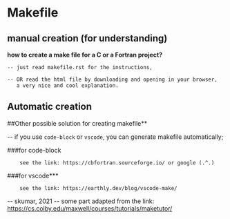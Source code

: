 Makefile
========

manual creation (for understanding)
-----------------------------------
    
**how to create a make file for a C or a Fortran project?**

    -- just read makefile.rst for the instructions,   
    
    -- OR read the html file by downloading and opening in your browser, 
       a very nice and cool explanation.
    
    
Automatic creation
------------------

##Other possible solution for creating  makefile**
    
-- if you use `code-block` or `vscode`, you can generate makefile automatically;
    
    
   ###for code-block
    
        see the link: https://cbfortran.sourceforge.io/ or google (.^.)
    
    
   ###for vscode***
    
        see the link: https://earthly.dev/blog/vscode-make/
    
    
-- skumar, 2021
-- some part adapted from the link: https://cs.colby.edu/maxwell/courses/tutorials/maketutor/
